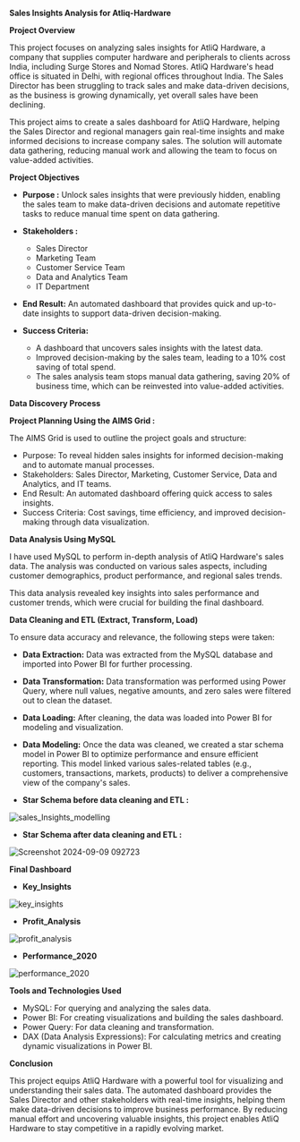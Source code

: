  **Sales Insights Analysis for Atliq-Hardware**

 **Project Overview**

This project focuses on analyzing sales insights for AtliQ Hardware, a company that supplies computer hardware and peripherals to clients across India, including Surge Stores and Nomad Stores. AtliQ Hardware's head office is situated in Delhi, with regional offices throughout India. The Sales Director has been struggling to track sales and make data-driven decisions, as the business is growing dynamically, yet overall sales have been declining.

This project aims to create a sales dashboard for AtliQ Hardware, helping the Sales Director and regional managers gain real-time insights and make informed decisions to increase company sales. The solution will automate data gathering, reducing manual work and allowing the team to focus on value-added activities.

**Project Objectives**

- **Purpose :** Unlock sales insights that were previously hidden, enabling the sales team to make data-driven decisions and automate repetitive tasks to reduce manual time spent on data gathering.

- **Stakeholders :**
  
  - Sales Director
  - Marketing Team
  - Customer Service Team
  - Data and Analytics Team
  - IT Department
 
  
- **End Result:** An automated dashboard that provides quick and up-to-date insights to support data-driven decision-making.

- **Success Criteria:**
  
  -  A dashboard that uncovers sales insights with the latest data.
  -  Improved decision-making by the sales team, leading to a 10% cost saving of total spend.
  -  The sales analysis team stops manual data gathering, saving 20% of business time, which can be reinvested into value-added activities.

**Data Discovery Process**

 **Project Planning Using the AIMS Grid :**

  The AIMS Grid is used to outline the project goals and structure:

- Purpose: To reveal hidden sales insights for informed decision-making and to automate manual processes.
- Stakeholders: Sales Director, Marketing, Customer Service, Data and Analytics, and IT teams.
- End Result: An automated dashboard offering quick access to sales insights.
- Success Criteria: Cost savings, time efficiency, and improved decision-making through data visualization.

**Data Analysis Using MySQL**

 I have used MySQL to perform in-depth analysis of AtliQ Hardware's sales data. The analysis was conducted on various sales aspects, including customer demographics, product performance, and regional sales trends.

 This data analysis revealed key insights into sales performance and customer trends, which were crucial for building the final dashboard.

**Data Cleaning and ETL (Extract, Transform, Load)**

To ensure data accuracy and relevance, the following steps were taken:

- **Data Extraction:** Data was extracted from the MySQL database and imported into Power BI for further processing.
- **Data Transformation:** Data transformation was performed using Power Query, where null values, negative amounts, and zero sales were filtered out to clean the dataset.
- **Data Loading:** After cleaning, the data was loaded into Power BI for modeling and visualization.
- **Data Modeling:** Once the data was cleaned, we created a star schema model in Power BI to optimize performance and ensure efficient reporting. This model linked various sales-related tables (e.g., customers, transactions, markets, products) to deliver a comprehensive view of the company's sales.

- **Star Schema before data cleaning and ETL :**

![sales_Insights_modelling](https://github.com/user-attachments/assets/674a86e8-b3be-45f8-8356-7f61ea483dc4)

- **Star Schema after data cleaning and ETL :**

![Screenshot 2024-09-09 092723](https://github.com/user-attachments/assets/d4727306-3764-4bd9-9628-17c8e744e381)

**Final Dashboard**
- **Key_Insights**
  
![key_insights](https://github.com/user-attachments/assets/4b6b91a8-6f93-44f0-9c13-e1a68ff19eb0)

- **Profit_Analysis**
  
![profit_analysis](https://github.com/user-attachments/assets/702a0393-ce0b-4e7e-ad2b-0ea0858f06e0)

- **Performance_2020**
  
![performance_2020](https://github.com/user-attachments/assets/48f23309-c75e-43fb-b63c-fe7e5f9314ce)

**Tools and Technologies Used**

- MySQL: For querying and analyzing the sales data.
- Power BI: For creating visualizations and building the sales dashboard.
- Power Query: For data cleaning and transformation.
- DAX (Data Analysis Expressions): For calculating metrics and creating dynamic visualizations in Power BI.

**Conclusion**

This project equips AtliQ Hardware with a powerful tool for visualizing and understanding their sales data. The automated dashboard provides the Sales Director and other stakeholders with real-time insights, helping them make data-driven decisions to improve business performance. By reducing manual effort and uncovering valuable insights, this project enables AtliQ Hardware to stay competitive in a rapidly evolving market.
